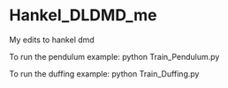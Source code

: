 # Hankel_DLDMD_me
My edits to hankel dmd


To run the pendulum example:
python Train_Pendulum.py

To run the duffing example:
python Train_Duffing.py
